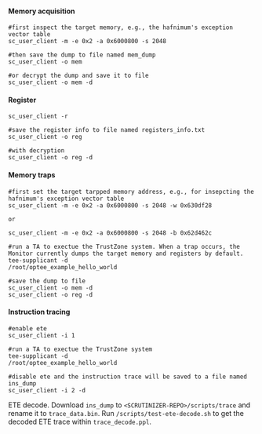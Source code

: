 #### Memory acquisition 

```
#first inspect the target memory, e.g., the hafnimum's exception vector table
sc_user_client -m -e 0x2 -a 0x6000800 -s 2048

#then save the dump to file named mem_dump
sc_user_client -o mem

#or decrypt the dump and save it to file
sc_user_client -o mem -d

```

#### Register 

```
sc_user_client -r

#save the register info to file named registers_info.txt
sc_user_client -o reg

#with decryption
sc_user_client -o reg -d

```

#### Memory traps 

```
#first set the target tarpped memory address, e.g., for insepcting the hafnimum's exception vector table 
sc_user_client -m -e 0x2 -a 0x6000800 -s 2048 -w 0x630df28 

or

sc_user_client -m -e 0x2 -a 0x6000800 -s 2048 -b 0x62d462c

#run a TA to exectue the TrustZone system. When a trap occurs, the Monitor currently dumps the target memory and registers by default.
tee-supplicant -d
/root/optee_example_hello_world

#save the dump to file
sc_user_client -o mem -d
sc_user_client -o reg -d

```

#### Instruction tracing

```
#enable ete
sc_user_client -i 1 

#run a TA to exectue the TrustZone system
tee-supplicant -d
/root/optee_example_hello_world

#disable ete and the instruction trace will be saved to a file named ins_dump
sc_user_client -i 2 -d

```

ETE decode. Download `ins_dump` to `<SCRUTINIZER-REPO>/scripts/trace` and rename it to `trace_data.bin`. Run `/scripts/test-ete-decode.sh` to get the decoded ETE trace within `trace_decode.ppl`.
